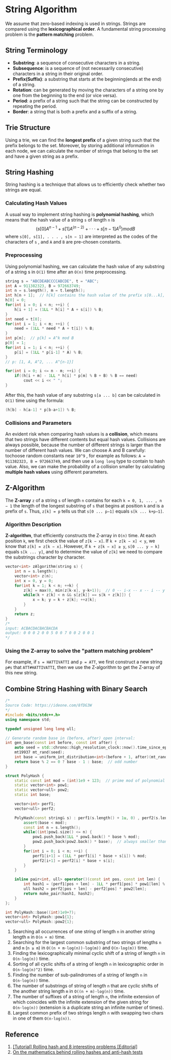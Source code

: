 # String Algorithm
We assume that zero-based indexing is used in strings. Strings are compared using the **lexicographical order**. A fundamental string processing problem is the **pattern matching** problem.

## String Terminology   
* **Substring**: a sequence of consecutive characters in a string.
* **Subsequence**: is a sequence of (not necessarily consecutive) characters in a string in their original order.
* **Prefix(Suffix)**: a substring that starts at the beginning(ends at the end) of a string.
* **Rotation**: can be generated by moving the characters of a string one by one from the beginning to the end (or vice versa).
* **Period**: a prefix of a string such that the string can be constructed by repeating the period.
* **Border**: a string that is both a prefix and a suffix of a string.

## Trie Structure
Using a trie, we can find the **longest prefix** of a given string such that the prefix belongs to the set. Moreover, by storing additional information in each
node, we can calculate the number of strings that belong to the set and have a given string as a prefix.

## String Hashing
String hashing is a technique that allows us to efficiently check whether two strings are equal.
### Calculating Hash Values
A usual way to implement string hashing is **polynomial hashing**, which means that the hash value of a string `s` of length `n` is
$$ (s[0] A^{n − 1} + s[1] A^(n − 2) + · · · + s[n − 1] A^0) mod B $$
where `s[0], s[1], . . . , s[n − 1]` are interpreted as the codes of the characters of `s` , and `A` and `B` are pre-chosen constants.

### Preprocessing
Using polynomial hashing, we can calculate the hash value of any substring of a string s in `O(1)` time after an `O(n)` time preprocessing.
```c++
string s = "ABCDEABCCCCABCDE", t = "ABC";
int A = 911382323, B = 972663749;
int n = s.length(), m = t.length();
int h[n + 1];  // h[k] contains the hash value of the prefix s[0...k], i.e. [0, k)
h[0] = 0;
for(int i = 0; i < n; ++i) {
    h[i + 1] = (1LL * h[i] * A + s[i]) % B;
} 
int need = t[0];
for(int i = 1; i < m; ++i) {
    need = (1LL * need * A + t[i]) % B;
} 
int p[n];  // p[k] = A^k mod B
p[0] = 1;
for(int i = 1; i < n; ++i) {
    p[i] = (1LL * p[i-1] * A) % B;
}
// p: [1, A, A^2, ... A^{n-1}]

for(int i = 0; i <= n - m; ++i) {
    if((h[i + m] - 1LL * h[i] * p[m] % B + B) % B == need)
        cout << i << " ";
}
```
After this, the hash value of any substring `s[a ... b]` can be calculated in `O(1)` time using the formula:    
```c++
(h[b] - h[a-1] * p[b-a+1]) % B;
```

### Collisions and Parameters
An evident risk when comparing hash values is a **collision**, which means that two strings have different contents but equal hash values. Collisions are always possible, because the number of different strings is larger than the number of different hash values. We can choose A and B carefully: tochoose random constants near `10^9` , for example as follows: `A = 911382323, B = 972663749`, and then use a `long long` type to contain to hash value. Also, we can make the probability of a collision smaller by calculating **multiple hash values** using different parameters.

## Z-Algorithm
The **Z-array** `z` of a string `s` of length `n` contains for each `k = 0, 1, ... , n − 1` the length of the longest substring of `s` that begins at position `k` and is a prefix of `s`. Thus, `z[k] = p` tells us that `s[0 ... p−1]` equals `s[k ... k+p−1]`.

### Algorithm Description
**Z-algorithm**, that efficiently constructs the Z-array in `O(n)` time. At each position `k`, we first check the value of `z[k − x]`. If `k + z[k − x] < y`, we
know that `z[k] = z[k − x]`. However, if `k + z[k − x] ≥ y`, `s[0 ... y − k]` equals `s[k ... y]`, and to determine the value of `z[k]` we need to compare the substrings character by character.
```c++
vector<int> zAlgorithm(string s) {
    int n = s.length();
    vector<int> z(n);
    int x = 0, y = 0;
    for(int k = 1; k < n; ++k) {
        z[k] = max(0, min(z[k-x], y-k+1));  // 0 -- i-x -- x -- i -- y
        while(k + z[k] < n && s[z[k]] == s[k + z[k]]) {
            x = k; y = k + z[k]; ++z[k];
        }
    }
    return z;
}
/*
input: ACBACDACBACBACDA
output: 0 0 0 2 0 0 5 0 0 7 0 0 2 0 0 1  
*/
```
### Using the Z-array to solve the "pattern matching problem"
For example, if `s = HATTIVATTI` and `p = ATT`, we first construct a new string `p#s` that `ATT#HATTIVATTI`, then we use the Z-algorithm to get the Z-array of this new string.

## Combine String Hashing with Binary Search
```c++
/* 
Source Code: https://ideone.com/8fDG3W 
*/
#include <bits/stdc++.h>
using namespace std;

typedef unsigned long long ull;

// Generate random base in (before, after) open interval:
int gen_base(const int before, const int after) {
    auto seed = std::chrono::high_resolution_clock::now().time_since_epoch().count();
    mt19937 mt_rand(seed);
    int base = uniform_int_distribution<int>(before + 1, after)(mt_rand);
    return base % 2 == 0 ? base - 1 : base;  // odd number
}

struct PolyHash {
    static const int mod = (int)1e9 + 123;  // prime mod of polynomial hashing
    static vector<int> pow1;
    static vector<ull> pow2;
    static int base;

    vector<int> perf1;
    vector<ull> perf2;

    PolyHash(const string& s) : perf1(s.length() + 1u, 0) , perf2(s.length() + 1u, 0) {
        assert(base < mod);
        const int n = s.length();
        while((int)pow1.size() <= n) {
            pow1.push_back(1LL * pow1.back() * base % mod);
            pow2.push_back(pow2.back() * base);  // always smaller than 2^64-1
        }
        for(int i = 0; i < n; ++i) {
            perf1[i+1] = (1LL * perf1[i] * base + s[i]) % mod;
            perf2[i+1] = perf2[i] * base + s[i];
        }
    }

    inline pair<int, ull> operator()(const int pos, const int len) {
        int hash1 = (perf1[pos + len] - 1LL * perf1[pos] * pow1[len] % mod + mod) % mod;
        ull hash2 = perf2[pos + len] - perf2[pos] * pow2[len];
        return make_pair(hash1, hash2);
    }
};

int PolyHash::base((int)1e9+7);
vector<int> PolyHash::pow1{1};
vector<ull> PolyHash::pow2{1};
```
1. Searching all occurrences of one string of length `n` in another string length `m` in `O(n + m)` time.
2. Searching for the largest common substring of two strings of lengths `n` and `m` (`n ≥ m`) in `O((n + m·log(n))·log(m))` and `O(n·log(m))` time.
3. Finding the lexicographically minimal cyclic shift of a string of length `n` in `O(n·log(n))` time.
4. Sorting of all cyclic shifts of a string of length `n` in lexicographic order in `O(n·log(n)^2)` time.
5. Finding the number of sub-palindromes of a string of length `n` in `O(n·log(n))` time.
6. The number of substrings of string of length `n` that are cyclic shifts of the another string length `m` in `O((n + m)·log(n))` time.
7. The number of suffixes of a string of length `n`, the infinite extension of which coincides with the infinite extension of the given string for `O(n·log(n))` (extension is a duplicate string an infinite number of times).
8. Largest common prefix of two strings length `n` with swapping two chars in one of them `O(n·log(n))`.

## Reference
1. [[Tutorial] Rolling hash and 8 interesting problems [Editorial]](https://codeforces.com/blog/entry/60445)
2. [On the mathematics behind rolling hashes and anti-hash tests](https://codeforces.com/blog/entry/60442)


